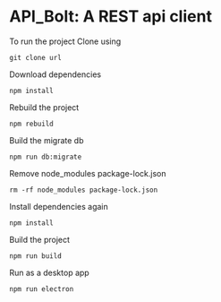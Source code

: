 # API_Bolt: A REST api client

To run the project
Clone using
```
git clone url
```

Download dependencies
```
npm install
```

Rebuild the project
```
npm rebuild
```

Build the migrate db
```
npm run db:migrate
```

Remove node_modules package-lock.json 
```
rm -rf node_modules package-lock.json 
```

Install dependencies again 
```
npm install
```

Build the project
```
npm run build
```

Run as a desktop app
```
npm run electron
```
